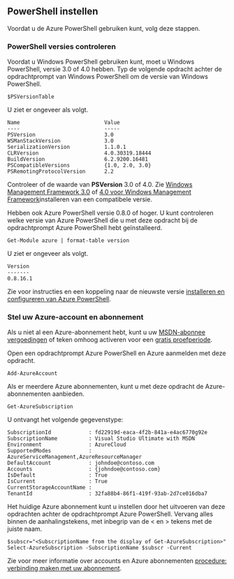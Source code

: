 <properties services="virtual-machines" title="Setting up PowerShell" authors="JoeDavies-MSFT" solutions="" manager="timlt" editor="tysonn" />

<tags
   ms.service="virtual-machines"
   ms.devlang="na"
   ms.topic="article"
   ms.tgt_pltfrm=""
   ms.workload="infrastructure"
   ms.date="05/12/2015"
   ms.author="rasquill" />

## <a name="setting-up-powershell"></a>PowerShell instellen

Voordat u de Azure PowerShell gebruiken kunt, volg deze stappen.

### <a name="verify-powershell-versions"></a>PowerShell versies controleren

Voordat u Windows PowerShell gebruiken kunt, moet u Windows PowerShell, versie 3.0 of 4.0 hebben. Typ de volgende opdracht achter de opdrachtprompt van Windows PowerShell om de versie van Windows PowerShell.

    $PSVersionTable

U ziet er ongeveer als volgt.

    Name                           Value
    ----                           -----
    PSVersion                      3.0
    WSManStackVersion              3.0
    SerializationVersion           1.1.0.1
    CLRVersion                     4.0.30319.18444
    BuildVersion                   6.2.9200.16481
    PSCompatibleVersions           {1.0, 2.0, 3.0}
    PSRemotingProtocolVersion      2.2

Controleer of de waarde van **PSVersion** 3.0 of 4.0. Zie [Windows Management Framework 3.0](http://www.microsoft.com/download/details.aspx?id=34595) of [4.0 voor Windows Management Framework](http://www.microsoft.com/download/details.aspx?id=40855)installeren van een compatibele versie.

Hebben ook Azure PowerShell versie 0.8.0 of hoger. U kunt controleren welke versie van Azure PowerShell die u met deze opdracht bij de opdrachtprompt Azure PowerShell hebt geïnstalleerd.

    Get-Module azure | format-table version

U ziet er ongeveer als volgt.

    Version
    -------
    0.8.16.1

Zie voor instructies en een koppeling naar de nieuwste versie [installeren en configureren van Azure PowerShell](powershell-install-configure.md).


### <a name="set-your-azure-account-and-subscription"></a>Stel uw Azure-account en abonnement

Als u niet al een Azure-abonnement hebt, kunt u uw [MSDN-abonnee vergoedingen](https://azure.microsoft.com/pricing/member-offers/msdn-benefits-details/) of teken omhoog activeren voor een [gratis proefperiode](https://azure.microsoft.com/pricing/free-trial/).

Open een opdrachtprompt Azure PowerShell en Azure aanmelden met deze opdracht.

    Add-AzureAccount

Als er meerdere Azure abonnementen, kunt u met deze opdracht de Azure-abonnementen aanbieden.

    Get-AzureSubscription

U ontvangt het volgende gegevenstype:

    SubscriptionId            : fd22919d-eaca-4f2b-841a-e4ac6770g92e
    SubscriptionName          : Visual Studio Ultimate with MSDN
    Environment               : AzureCloud
    SupportedModes            : AzureServiceManagement,AzureResourceManager
    DefaultAccount            : johndoe@contoso.com
    Accounts                  : {johndoe@contoso.com}
    IsDefault                 : True
    IsCurrent                 : True
    CurrentStorageAccountName : 
    TenantId                  : 32fa88b4-86f1-419f-93ab-2d7ce016dba7

Het huidige Azure abonnement kunt u instellen door het uitvoeren van deze opdrachten achter de opdrachtprompt Azure PowerShell. Vervang alles binnen de aanhalingstekens, met inbegrip van de < en > tekens met de juiste naam.

    $subscr="<SubscriptionName from the display of Get-AzureSubscription>"
    Select-AzureSubscription -SubscriptionName $subscr -Current 

Zie voor meer informatie over accounts en Azure abonnementen [procedure: verbinding maken met uw abonnement](powershell-install-configure.md#Connect).
